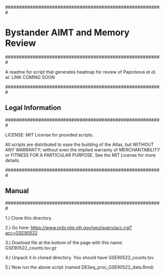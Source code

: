#########################################################

# Bystander AIMT and Memory Review

#########################################################

A readme for script that generates heatmap for review of Paprckova et *al.* at:
 LINK COMING SOON 
  

#########################################################
## Legal Information                                     
#########################################################

LICENSE: MIT License for provided scripts.

All scripts are distributed to ease the building of the Atlas,
but WITHOUT ANY WARRANTY; without even the implied warranty of
MERCHANTABILITY or FITNESS FOR A PARTICULAR PURPOSE.  See the
MIT License for more details.

#########################################################
## Manual                           
#########################################################

1.) Clone this directory.

2.) Go here: https://www.ncbi.nlm.nih.gov/geo/query/acc.cgi?acc=GSE90522

3.) Dowload file at the bottom of the page with this name: GSE90522_counts.tsv.gz

4.) Unpack it in cloned directory. You should have  GSE90522_counts.tsv

5.) Now run the above script (named DESeq_proc_GSE90522_data.Rmd)
